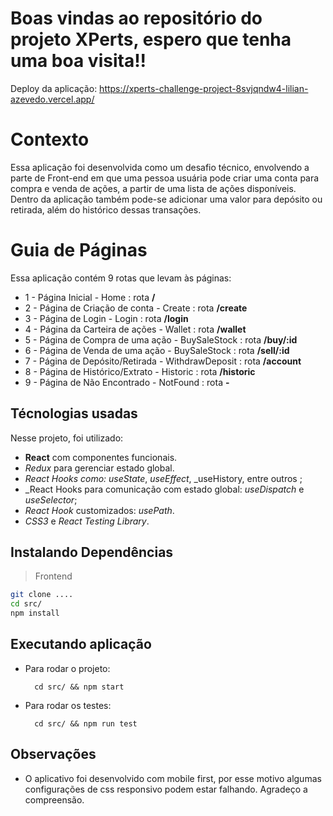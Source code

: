 # Boas vindas ao repositório do projeto XPerts, espero que tenha uma boa visita!!

Deploy da aplicação: https://xperts-challenge-project-8svjqndw4-lilian-azevedo.vercel.app/
# Contexto

Essa aplicação foi desenvolvida como um desafio técnico, envolvendo a parte de Front-end em que uma pessoa usuária pode criar uma conta para compra e venda de ações, a partir de uma lista de ações disponíveis. Dentro da aplicação também pode-se adicionar uma valor para depósito ou retirada, além do histórico dessas transações.

# Guia de Páginas

Essa aplicação contém 9 rotas que levam às páginas:
* 1 - Página Inicial - Home : rota **/**
* 2 - Página de Criação de conta - Create : rota **/create**
* 3 - Página de Login - Login : rota **/login**
* 4 - Página da Carteira de ações - Wallet : rota **/wallet**
* 5 - Página de Compra de uma ação - BuySaleStock : rota **/buy/:id**
* 6 - Página de Venda de uma ação - BuySaleStock : rota **/sell/:id**
* 7 - Página de Depósito/Retirada - WithdrawDeposit : rota **/account**
* 8 - Página de Histórico/Extrato - Historic : rota **/historic**
* 9 - Página de Não Encontrado - NotFound : rota **-**
    
## Técnologias usadas

Nesse projeto, foi utilizado:

* **React** com componentes funcionais.
* _Redux_ para gerenciar estado global.
* _React Hooks como: useState_, _useEffect_, _useHistory, entre outros ;
* _React Hooks para comunicação com estado global: _useDispatch_ e _useSelector_;
*  _React Hook_ customizados: _usePath_.
*  _CSS3_ e _React Testing Library_.

## Instalando Dependências

> Frontend
```bash
git clone ....
cd src/
npm install
``` 
## Executando aplicação

* Para rodar o projeto:

  ```
    cd src/ && npm start
  ```
* Para rodar os testes:

  ```
    cd src/ && npm run test
  ```

## Observações

* O aplicativo foi desenvolvido com mobile first, por esse motivo algumas configurações de css responsivo podem estar falhando. Agradeço a compreensão.